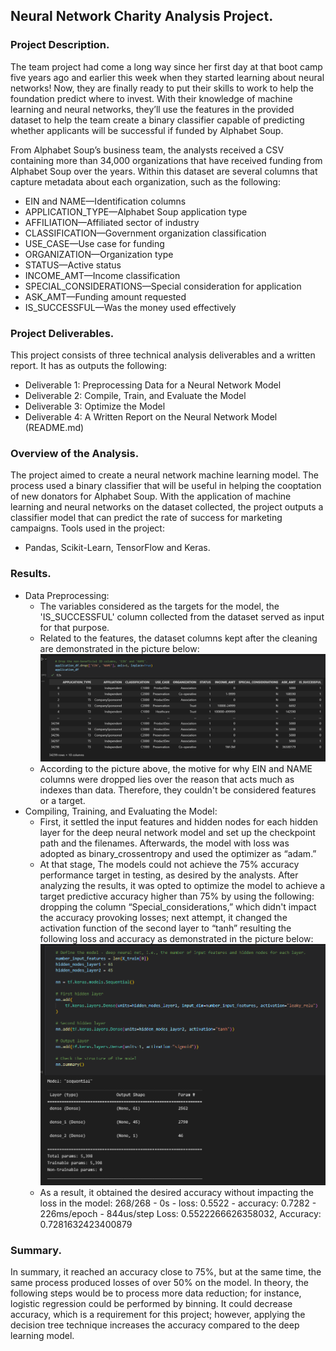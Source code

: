 ## Neural Network Charity Analysis Project.
### Project Description.
The team project had come a long way since her first day at that boot camp five years ago and earlier this week when they started learning about neural networks! Now, they are finally ready to put their skills to work to help the foundation predict where to invest. With their knowledge of machine learning and neural networks, they’ll use the features in the provided dataset to help the team create a binary classifier capable of predicting whether applicants will be successful if funded by Alphabet Soup.

From Alphabet Soup’s business team, the analysts received a CSV containing more than 34,000 organizations that have received funding from Alphabet Soup over the years. Within this dataset are several columns that capture metadata about each organization, such as the following:
- EIN and NAME—Identification columns
- APPLICATION_TYPE—Alphabet Soup application type
- AFFILIATION—Affiliated sector of industry
- CLASSIFICATION—Government organization classification
- USE_CASE—Use case for funding
- ORGANIZATION—Organization type
- STATUS—Active status
- INCOME_AMT—Income classification
- SPECIAL_CONSIDERATIONS—Special consideration for application
- ASK_AMT—Funding amount requested
- IS_SUCCESSFUL—Was the money used effectively

### Project Deliverables.
This project consists of three technical analysis deliverables and a written report. It has as outputs the following:
- Deliverable 1: Preprocessing Data for a Neural Network Model
- Deliverable 2: Compile, Train, and Evaluate the Model
- Deliverable 3: Optimize the Model
- Deliverable 4: A Written Report on the Neural Network Model (README.md)

### Overview of the Analysis.
The project aimed to create a neural network machine learning model. The process used a binary classifier that will be useful in helping the cooptation of new donators for Alphabet Soup. With the application of machine learning and neural networks on the dataset collected, the project outputs a classifier model that can predict the rate of success for marketing campaigns.
Tools used in the project:
- Pandas, Scikit-Learn, TensorFlow and Keras.

### Results.
- Data Preprocessing:
    - The variables considered as the targets for the model, the 'IS_SUCCESSFUL' column collected from the dataset served as input for that purpose.
    - Related to the features, the dataset columns kept after the cleaning are demonstrated in the picture below:
    ![1](resources/images/image_01.png)
    - According to the picture above, the motive for why EIN and NAME columns were dropped lies over the reason that acts much as indexes than data. Therefore, they couldn't be considered features or a target.
- Compiling, Training, and Evaluating the Model:
    - First, it settled the input features and hidden nodes for each hidden layer for the deep neural network model and set up the checkpoint path and the filenames. Afterwards, the model with loss was adopted as binary_crossentropy and used the optimizer as “adam.”
    - At that stage, The models could not achieve the 75% accuracy performance target in testing, as desired by the analysts. After analyzing the results, it was opted to optimize the model to achieve a target predictive accuracy higher than 75% by using the following: dropping the column “Special_considerations,” which didn't impact the accuracy provoking losses; next attempt, it changed the activation function of the second layer to “tanh” resulting the following loss and accuracy as demonstrated in the picture below:
     ![2](resources/images/image_02.png)
    - As a result, it obtained the desired accuracy without impacting the loss in the model:
    268/268 - 0s - loss: 0.5522 - accuracy: 0.7282 - 226ms/epoch - 844us/step
    Loss: 0.5522266626358032, Accuracy: 0.7281632423400879

### Summary.
In summary, it reached an accuracy close to 75%, but at the same time, the same process produced losses of over 50% on the model. In theory, the following steps would be to process more data reduction; for instance, logistic regression could be performed by binning.  It could decrease accuracy, which is a requirement for this project; however, applying the decision tree technique increases the accuracy compared to the deep learning model.